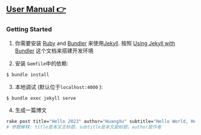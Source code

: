[User Manual 👉](_doc/Manual.md)
--------------------------------------------------

### Getting Started

1. 你需要安装 [Ruby](https://www.ruby-lang.org/en/) and [Bundler](https://bundler.io/) 来使用[Jekyll](https://jekyllrb.com/). 按照 [Using Jekyll with Bundler](https://jekyllrb.com/tutorials/using-jekyll-with-bundler/) 这个文档来搭建开发环境 

2. 安装 `Gemfile`中的依赖:

```sh
$ bundle install 
```

3. 本地调试 (默认位于`localhost:4000` ):

```sh
$ bundle exec jekyll serve
```
4. 生成一篇博文
```sh
rake post title="Hello 2023" author="HuangXu" subtitle="Hello World, Hello Blog"
# 参数解释: title是本文主标题，subtitle是本文副标题，author是作者
```











